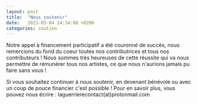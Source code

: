 ```yaml
---
layout: post
title:  "Nous soutenir"
date:   2021-05-04 14:34:08 +0200
categories: soutien
---
```


Notre appel à financement participatif a été couronné de succès, nous remercions du fond du coeur toutes nos contributrices et tous nos contributeurs ! Nous sommes très heureuses de cette réussite qui va nous permettre de rémunérer tous nos artistes, ce que nous n'aurions jamais pu faire sans vous !

Si vous souhaitez continuer à nous soutenir, en devenant bénévole ou avec un coup de pouce financier c'est possible ! Pour en savoir plus, vous pouvez nous écrire : laguerrierecontact(at)protonmail.com 
